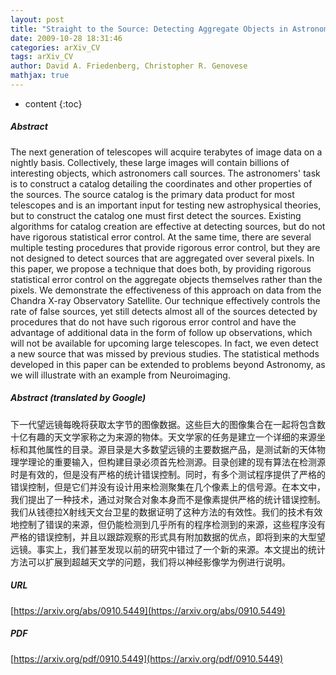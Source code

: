 ```yaml
---
layout: post
title: "Straight to the Source: Detecting Aggregate Objects in Astronomical Images with Proper Error Control"
date: 2009-10-28 18:31:46
categories: arXiv_CV
tags: arXiv_CV
author: David A. Friedenberg, Christopher R. Genovese
mathjax: true
---
```


* content
{:toc}

##### Abstract
The next generation of telescopes will acquire terabytes of image data on a nightly basis. Collectively, these large images will contain billions of interesting objects, which astronomers call sources. The astronomers' task is to construct a catalog detailing the coordinates and other properties of the sources. The source catalog is the primary data product for most telescopes and is an important input for testing new astrophysical theories, but to construct the catalog one must first detect the sources. Existing algorithms for catalog creation are effective at detecting sources, but do not have rigorous statistical error control. At the same time, there are several multiple testing procedures that provide rigorous error control, but they are not designed to detect sources that are aggregated over several pixels. In this paper, we propose a technique that does both, by providing rigorous statistical error control on the aggregate objects themselves rather than the pixels. We demonstrate the effectiveness of this approach on data from the Chandra X-ray Observatory Satellite. Our technique effectively controls the rate of false sources, yet still detects almost all of the sources detected by procedures that do not have such rigorous error control and have the advantage of additional data in the form of follow up observations, which will not be available for upcoming large telescopes. In fact, we even detect a new source that was missed by previous studies. The statistical methods developed in this paper can be extended to problems beyond Astronomy, as we will illustrate with an example from Neuroimaging.

##### Abstract (translated by Google)
下一代望远镜每晚将获取太字节的图像数据。这些巨大的图像集合在一起将包含数十亿有趣的天文学家称之为来源的物体。天文学家的任务是建立一个详细的来源坐标和其他属性的目录。源目录是大多数望远镜的主要数据产品，是测试新的天体物理学理论的重要输入，但构建目录必须首先检测源。目录创建的现有算法在检测源时是有效的，但是没有严格的统计错误控制。同时，有多个测试程序提供了严格的错误控制，但是它们并没有设计用来检测聚集在几个像素上的信号源。在本文中，我们提出了一种技术，通过对聚合对象本身而不是像素提供严格的统计错误控制。我们从钱德拉X射线天文台卫星的数据证明了这种方法的有效性。我们的技术有效地控制了错误的来源，但仍能检测到几乎所有的程序检测到的来源，这些程序没有严格的错误控制，并且以跟踪观察的形式具有附加数据的优点，即将到来的大型望远镜。事实上，我们甚至发现以前的研究中错过了一个新的来源。本文提出的统计方法可以扩展到超越天文学的问题，我们将以神经影像学为例进行说明。

##### URL
[https://arxiv.org/abs/0910.5449](https://arxiv.org/abs/0910.5449)

##### PDF
[https://arxiv.org/pdf/0910.5449](https://arxiv.org/pdf/0910.5449)


